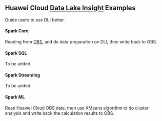 ## Huawei Cloud [Data Lake Insight](https://console.huaweicloud.com/dli) Examples  
Guide users to use DLI better.  

#### Spark Core  
Reading from [OBS](https://storage.huaweicloud.com/obs), and do data preparation on DLI, then write back to OBS.  

#### Spark SQL  
To be added.  

#### Spark Streaming  
To be added.  

#### Spark ML  
Read Huawei Cloud OBS data, then use KMeans algorithm to do cluster analysis and write back the calculation results to OBS.  
